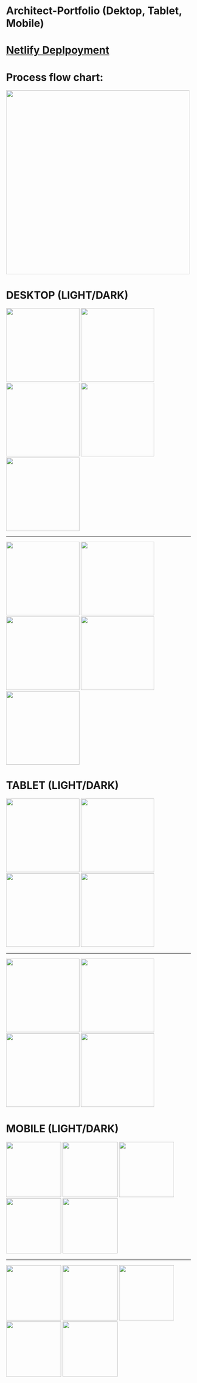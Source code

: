 # Architect-Portfolio (Dektop, Tablet, Mobile)

# [Netlify Deplpoyment](https://spiffy-faloodeh-108a9f.netlify.app/)

# Process flow chart:

<div>

<img src="./public/readme/flow-chart.png" alt="" width="500px">

</div>

# DESKTOP (LIGHT/DARK)

<div>
<img src="./public/readme/desktop/destoplight/dektop_light00005.png" alt="" width="200px">
<img src="./public/readme/desktop/destoplight/dektop_light00004.png" alt="" width="200px">
<img src="./public/readme/desktop/destoplight/dektop_light00003.png" alt="" width="200px">
<img src="./public/readme/desktop/destoplight/dektop_light00002.png" alt="" width="200px">
<img src="./public/readme/desktop/destoplight/dektop_light00001.png" alt="" width="200px">

</div>
<hr>
<div>
<img src="./public/readme/desktop/desktopdark/dektop_dark00005.png" alt="" width="200px">
<img src="./public/readme/desktop/desktopdark/dektop_dark00001.png" alt="" width="200px">
<img src="./public/readme/desktop/desktopdark/dektop_dark00002.png" alt="" width="200px">
<img src="./public/readme/desktop/desktopdark/dektop_dark00003.png" alt="" width="200px">
<img src="./public/readme/desktop/desktopdark/dektop_dark00004.png" alt="" width="200px">

</div>

# TABLET (LIGHT/DARK)

<div>
<img src="./public/readme/tablet/tabletlight/tablet_light00001.png " alt="" width="200px">
<img src="./public/readme/tablet/tabletlight/tablet_light00002.png " alt="" width="200px">

<img src="./public/readme/tablet/tabletlight/tablet_light00003.png " alt="" width="200px">
<img src="./public/readme/tablet/tabletlight/tablet_light00004.png " alt="" width="200px">
</div>
<hr>
<div>
<img src="./public/readme/tablet/tabletdark/tablet_dark00001.png" alt="" width="200px">
<img src="./public/readme/tablet/tabletdark/tablet_dark00002.png" alt="" width="200px">
<img src="./public/readme/tablet/tabletdark/tablet_dark00003.png" alt="" width="200px">
<img src="./public/readme/tablet/tabletdark/tablet_dark00004.png" alt="" width="200px">

</div>

# MOBILE (LIGHT/DARK)

<div>
<img src="./public/readme/mobile/mobilelight/mobile_l00001.png" alt="" width="150px">
<img src="./public/readme/mobile/mobilelight/mobile_l00002.png" alt="" width="150px">
<img src="./public/readme/mobile/mobilelight/mobile_l00003.png" alt="" width="150px">
<img src="./public/readme/mobile/mobilelight/mobile_l00004.png" alt="" width="150px">
<img src="./public/readme/mobile/mobilelight/mobile_l00005.png" alt="" width="150px">

</div>
<hr>
<div>
<img src="./public/readme/mobile/mobiledark/mobile_dark00001.png" alt="" width="150px">
<img src="./public/readme/mobile/mobiledark/mobile_dark00002.png" alt="" width="150px">
<img src="./public/readme/mobile/mobiledark/mobile_dark00003.png" alt="" width="150px">
<img src="./public/readme/mobile/mobiledark/mobile_dark00004.png" alt="" width="150px">
<img src="./public/readme/mobile/mobiledark/mobile_dark00005.png" alt="" width="150px">

</div>
